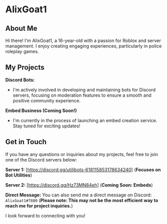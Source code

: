 # AlixGoat1

## About Me

Hi there! I'm AlixGoat1, a 16-year-old with a passion for Roblox and server management. I enjoy creating engaging experiences, particularly in police roleplay games. 

## My Projects

**Discord Bots:**

* I'm actively involved in developing and maintaining bots for Discord servers, focusing on moderation features to ensure a smooth and positive community experience. 

**Embed Business (Coming Soon!)**

* I'm currently in the process of launching an embed creation service. Stay tuned for exciting updates!

## Get in Touch

If you have any questions or inquiries about my projects, feel free to join one of the Discord servers below:

**Server 1:** [https://discord.gg/utilibots-618115853178634240] (**Focuses on Bot Utilities**)

**Server 2:** [https://discord.gg/Hz73MN84eh] (**Coming Soon: Embeds**)

**Direct Message:** You can also send me a direct message on Discord: `AlixGoat1#7880` (**Please note: This may not be the most efficient way to reach me for project inquiries.**)

I look forward to connecting with you!
